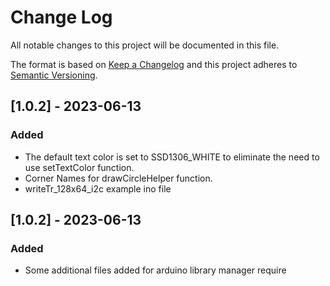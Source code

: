 # Change Log
All notable changes to this project will be documented in this file.
 
The format is based on [Keep a Changelog](http://keepachangelog.com/)
and this project adheres to [Semantic Versioning](http://semver.org/).



## [1.0.2] - 2023-06-13

### Added

- The default text color is set to SSD1306_WHITE to eliminate the need to use setTextColor function. 
- Corner Names for drawCircleHelper function.
- writeTr_128x64_i2c example ino file

## [1.0.2] - 2023-06-13

### Added

- Some additional files added for arduino library manager require